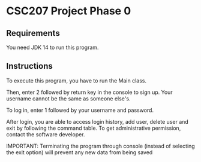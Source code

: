 # CSC207 Project Phase 0

## Requirements
You need JDK 14 to run this program. 
## Instructions
To execute this program, you have to run the Main class.

Then, enter 2 followed by return key in the console to sign up. Your username cannot be the same as someone else's.

To log in, enter 1 followed by your username and password.

After login, you are able to access login history, add user, delete user and exit by following the command table. To get administrative permission, contact the software developer.

IMPORTANT: Terminating the program through console (instead of selecting the exit option) will prevent any new data from being saved